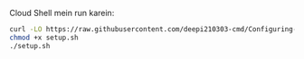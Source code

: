 
Cloud Shell mein run karein:
```bash
curl -LO https://raw.githubusercontent.com/deepi210303-cmd/Configuring-Private-Google-Access-and-Cloud-NAT/main/setup.sh
chmod +x setup.sh
./setup.sh



